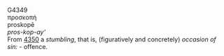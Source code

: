 <body>
  <p>G4349<br>  προσκοπή  <br> proskopē  <br><i>pros-kop-ay‘ </i><br>From <a href="g4350.htm">4350</a>  a <i>stumbling</i>, that is, (figuratively and concretely) <i>occasion</i> <i>of</i> <i>sin:</i> - offence.<br></p>
 </body>